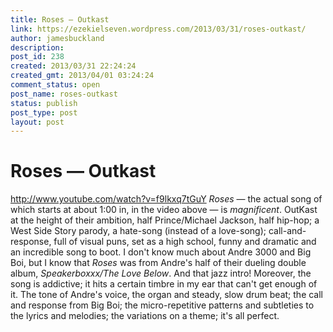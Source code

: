 ```yaml
---
title: Roses — Outkast
link: https://ezekielseven.wordpress.com/2013/03/31/roses-outkast/
author: jamesbuckland
description: 
post_id: 238
created: 2013/03/31 22:24:24
created_gmt: 2013/04/01 03:24:24
comment_status: open
post_name: roses-outkast
status: publish
post_type: post
layout: post
---
```


# Roses — Outkast

http://www.youtube.com/watch?v=f9lkxq7tGuY _Roses_ — the actual song of which starts at about 1:00 in, in the video above — is _magnificent_. OutKast at the height of their ambition, half Prince/Michael Jackson, half hip-hop; a West Side Story parody, a hate-song (instead of a love-song); call-and-response, full of visual puns, set as a high school, funny and dramatic and an incredible song to boot. I don't know much about Andre 3000 and Big Boi, but I know that _Roses_ was from Andre's half of their dueling double album, _Speakerboxxx/The Love Below_. And that jazz intro! Moreover, the song is addictive; it hits a certain timbre in my ear that can't get enough of it. The tone of Andre's voice, the organ and steady, slow drum beat; the call and response from Big Boi; the micro-repetitive patterns and subtleties to the lyrics and melodies; the variations on a theme; it's all perfect.